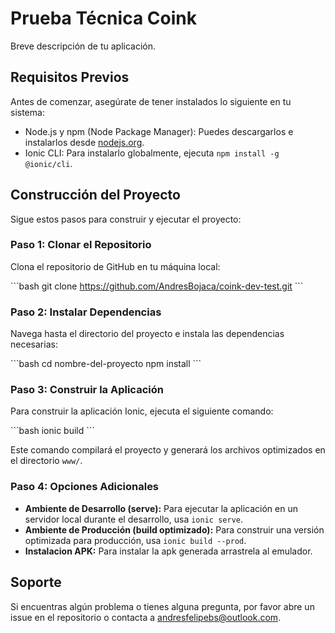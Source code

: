 # Prueba Técnica Coink

Breve descripción de tu aplicación.

## Requisitos Previos

Antes de comenzar, asegúrate de tener instalados lo siguiente en tu sistema:

- Node.js y npm (Node Package Manager): Puedes descargarlos e instalarlos desde [nodejs.org](https://nodejs.org/).
- Ionic CLI: Para instalarlo globalmente, ejecuta `npm install -g @ionic/cli`.

## Construcción del Proyecto

Sigue estos pasos para construir y ejecutar el proyecto:

### Paso 1: Clonar el Repositorio

Clona el repositorio de GitHub en tu máquina local:

\`\`\`bash
git clone https://github.com/AndresBojaca/coink-dev-test.git
\`\`\`

### Paso 2: Instalar Dependencias

Navega hasta el directorio del proyecto e instala las dependencias necesarias:

\`\`\`bash
cd nombre-del-proyecto
npm install
\`\`\`

### Paso 3: Construir la Aplicación

Para construir la aplicación Ionic, ejecuta el siguiente comando:

\`\`\`bash
ionic build
\`\`\`

Este comando compilará el proyecto y generará los archivos optimizados en el directorio `www/`.

### Paso 4: Opciones Adicionales

- **Ambiente de Desarrollo (serve):** Para ejecutar la aplicación en un servidor local durante el desarrollo, usa `ionic serve`.
- **Ambiente de Producción (build optimizado):** Para construir una versión optimizada para producción, usa `ionic build --prod`.
- **Instalacion APK:** Para instalar la apk generada arrastrela al emulador.


## Soporte

Si encuentras algún problema o tienes alguna pregunta, por favor abre un issue en el repositorio o contacta a andresfelipebs@outlook.com.
